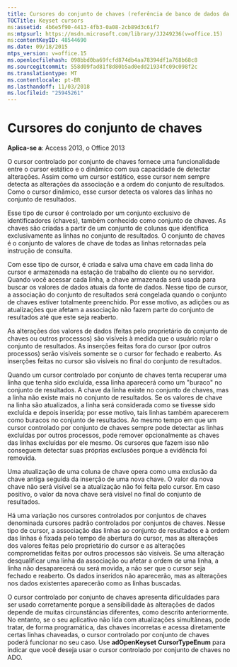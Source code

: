 ```yaml
---
title: Cursores do conjunto de chaves (referência de banco de dados da área de trabalho do Access)
TOCTitle: Keyset cursors
ms:assetid: 4b6e5f90-4413-4fb3-0a08-2cb89d3c61f7
ms:mtpsurl: https://msdn.microsoft.com/library/JJ249236(v=office.15)
ms:contentKeyID: 48544690
ms.date: 09/18/2015
mtps_version: v=office.15
ms.openlocfilehash: 098bbd0ba69fcfd874db4aa78394df1a768b68c8
ms.sourcegitcommit: 558d09fad81f8d80b5ad0edd21934fc09c098f2c
ms.translationtype: MT
ms.contentlocale: pt-BR
ms.lasthandoff: 11/03/2018
ms.locfileid: "25945261"
---
```

# <a name="keyset-cursors"></a>Cursores do conjunto de chaves

**Aplica-se a**: Access 2013, o Office 2013

O cursor controlado por conjunto de chaves fornece uma funcionalidade entre o cursor estático e o dinâmico com sua capacidade de detectar alterações. Assim como um cursor estático, esse cursor nem sempre detecta as alterações da associação e a ordem do conjunto de resultados. Como o cursor dinâmico, esse cursor detecta os valores das linhas no conjunto de resultados.

Esse tipo de cursor é controlado por um conjunto exclusivo de identificadores (chaves), também conhecido como conjunto de chaves. As chaves são criadas a partir de um conjunto de colunas que identifica exclusivamente as linhas no conjunto de resultados. O conjunto de chaves é o conjunto de valores de chave de todas as linhas retornadas pela instrução de consulta.

Com esse tipo de cursor, é criada e salva uma chave em cada linha do cursor e armazenada na estação de trabalho do cliente ou no servidor. Quando você acessar cada linha, a chave armazenada será usada para buscar os valores de dados atuais da fonte de dados. Nesse tipo de cursor, a associação do conjunto de resultados será congelada quando o conjunto de chaves estiver totalmente preenchido. Por esse motivo, as adições ou as atualizações que afetam a associação não fazem parte do conjunto de resultados até que este seja reaberto.

As alterações dos valores de dados (feitas pelo proprietário do conjunto de chaves ou outros processos) são visíveis à medida que o usuário rolar o conjunto de resultados. As inserções feitas fora do cursor (por outros processos) serão visíveis somente se o cursor for fechado e reaberto. As inserções feitas no cursor são visíveis no final do conjunto de resultados.

Quando um cursor controlado por conjunto de chaves tenta recuperar uma linha que tenha sido excluída, essa linha aparecerá como um "buraco" no conjunto de resultados. A chave da linha existe no conjunto de chaves, mas a linha não existe mais no conjunto de resultados. Se os valores de chave na linha são atualizados, a linha será considerada como se tivesse sido excluída e depois inserida; por esse motivo, tais linhas também aparecerem como buracos no conjunto de resultados. Ao mesmo tempo em que um cursor controlado por conjunto de chaves sempre pode detectar as linhas excluídas por outros processos, pode remover opcionalmente as chaves das linhas excluídas por ele mesmo. Os cursores que fazem isso não conseguem detectar suas próprias exclusões porque a evidência foi removida.

Uma atualização de uma coluna de chave opera como uma exclusão da chave antiga seguida da inserção de uma nova chave. O valor da nova chave não será visível se a atualização não foi feita pelo cursor. Em caso positivo, o valor da nova chave será visível no final do conjunto de resultados.

Há uma variação nos cursores controlados por conjuntos de chaves denominada cursores padrão controlados por conjuntos de chaves. Nesse tipo de cursor, a associação das linhas ao conjunto de resultados e à ordem das linhas é fixada pelo tempo de abertura do cursor, mas as alterações dos valores feitas pelo proprietário do cursor e as alterações comprometidas feitas por outros processos são visíveis. Se uma alteração desqualificar uma linha da associação ou afetar a ordem de uma linha, a linha não desaparecerá ou será movida, a não ser que o cursor seja fechado e reaberto. Os dados inseridos não aparecerão, mas as alterações nos dados existentes aparecerão como as linhas buscadas.

O cursor controlado por conjunto de chaves apresenta dificuldades para ser usado corretamente porque a sensibilidade às alterações de dados depende de muitas circunstâncias diferentes, como descrito anteriormente. No entanto, se o seu aplicativo não lida com atualizações simultâneas, pode tratar, de forma programática, das chaves incorretas e acessa diretamente certas linhas chaveadas, o cursor controlado por conjunto de chaves poderá funcionar no seu caso. Use **adOpenKeyset** **CursorTypeEnum** para indicar que você deseja usar o cursor controlado por conjunto de chaves no ADO.

